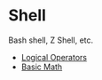 # Shell

Bash shell, Z Shell, etc.

- [Logical Operators](https://stackoverflow.com/questions/6270440/simple-logical-operators-in-bash)
- [Basic Math](https://stackoverflow.com/questions/6348902/how-can-i-add-numbers-in-a-bash-script)
